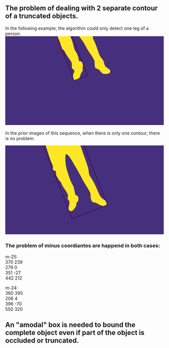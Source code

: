 ## The problem of dealing with 2 separate contour of a truncated objects.  
In the following example, the algorithm could only detect one leg of a person.      
![-](m-25.png)
  
  
In the prior images of this sequence, when there is only one contour, there is no problem.  
  
![](m-24.png)

  
### The problem of minus coordiantes are happend in both cases:  
m-25:  
370 239  
279 0  
351 -27  
442 212  
  
m-24:  
360 395  
206 4  
396 -70  
550 320  
  
  
  
## An "amodal" box is needed to bound the complete object even if part of the object is occluded or truncated.

